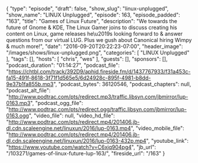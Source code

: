 {
  "type": "episode",
  "draft": false,
  "show_slug": "linux-unplugged",
  "show_name": "LINUX Unplugged",
  "episode": 163,
  "episode_padded": "163",
  "title": "Games of Linux Future",
  "description": "We towards the future of Gnome & KDE, The Linux Gamer joins to discuss creating his content on Linux, game releases he\u2019s looking forward to & answer questions from our virtual LUG. Plus we gush about Canonical hiring Wimpy & much more!",
  "date": "2016-09-20T20:22:23-07:00",
  "header_image": "/images/shows/linux-unplugged.png",
  "categories": [
    "LINUX Unplugged"
  ],
  "tags": [],
  "hosts": [
    "chris",
    "wes"
  ],
  "guests": [],
  "sponsors": [],
  "podcast_duration": "01:14:27",
  "podcast_file": "https://chtbl.com/track/392D9/aphid.fireside.fm/d/1437767933/f31a453c-fa15-491f-8618-3f71f1d565e5/6d24928c-895f-4981-b8dd-9e37b1fa855b.mp3",
  "podcast_bytes": 36120546,
  "podcast_chapters": null,
  "podcast_alt_file": "http://www.podtrac.com/pts/redirect.mp3/traffic.libsyn.com/jbmirror/lup-0163.mp3",
  "podcast_ogg_file": "http://www.podtrac.com/pts/redirect.ogg/traffic.libsyn.com/jbmirror/lup-0163.ogg",
  "video_file": null,
  "video_hd_file": "http://www.podtrac.com/pts/redirect.mp4/201406.jb-dl.cdn.scaleengine.net/linuxun/2016/lup-0163.mp4",
  "video_mobile_file": "http://www.podtrac.com/pts/redirect.mp4/201406.jb-dl.cdn.scaleengine.net/linuxun/2016/lup-0163-432p.mp4",
  "youtube_link": "https://www.youtube.com/watch?v=C6xjq904pg4",
  "jb_url": "/103271/games-of-linux-future-lup-163/",
  "fireside_url": "/163"
}

